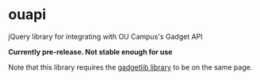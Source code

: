 # ouapi
jQuery library for integrating with OU Campus's Gadget API

**Currently pre-release. Not stable enough for use**

Note that this library requires the [gadgetlib library](https://github.com/omniupdate/gadgetlib.js) to be on the same page.